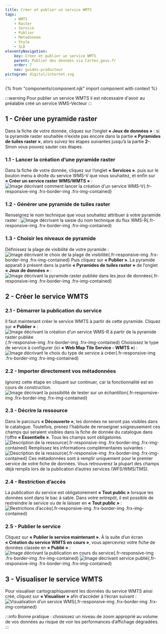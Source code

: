 ```yaml
---
title: Créer et publier un service WMTS
tags:
    - WMTS
    - Raster
    - Service
    - Publier
    - Métadonnée
    - Style
    - SLD
eleventyNavigation:
    key: Créer et publier un service WMTS
    parent: Publier des données via Cartes.gouv.fr
    order: 7
    nav: guides-producteur
pictogram: digital/internet.svg
---
```


{% from "components/component.njk" import component with context %}

:::warning
Pour publier un service WMTS il est nécessaire d'avoir au préalable créé un service WMS-Vecteur
:::

## 1 - Créer une pyramide raster

Dans la fiche de votre donnée, cliquez sur l’onglet **« Jeux de données »** : si la pyramide raster souhaitée n’existe pas encore dans la partie **« Pyramides de tuiles raster »**, alors suivez les étapes suivantes jusqu’à la partie **2-**. Sinon vous pouvez sauter ces étapes.

### 1.1 - Lancer la création d’une pyramide raster

Dans la fiche de votre donnée, cliquez sur l’onglet **« Services »**. puis sur le bouton menu à droite du service WMS-V que vous souhaitez, et enfin sur **« Créer un service raster WMS/WMTS »** :
![Image décrivant comment lancer la création d'un service WMS-V](/img/guides/producteur/publier-des-donnees-via-cartes-gouv/wmts/01_creer-service-raster.png){.fr-responsive-img .frx-border-img .frx-img-contained}

### 1.2 - Générer une pyramide de tuiles raster

Renseignez le nom technique que vous souhaitez attribuer à votre pyramide raster :
![Image décrivant la saisie du nom technique du flux WMS-R](/img/guides/producteur/publier-des-donnees-via-cartes-gouv/wmts/02_nom-pyramide-raster.png){.fr-responsive-img .frx-border-img .frx-img-contained}

### 1.3 - Choisir les niveaux de pyramide

Définissez la plage de visibilité de votre pyramide :
![Image décrivant le choix de la plage de visibilité](/img/guides/producteur/publier-des-donnees-via-cartes-gouv/wmts/03_plage-de-visibilite-pyramide-raster.png){.fr-responsive-img .frx-border-img .frx-img-contained}
Puis cliquez sur **« Publier »**. La pyramide apparaît à présent dans la partie **« Pyramides de tuiles raster »** de l’onglet **« Jeux de données »** :
![Image décrivant la pyramide raster publiée dans les jeux de données](/img/guides/producteur/publier-des-donnees-via-cartes-gouv/wmts/04_pyramide-publiee.png){.fr-responsive-img .frx-border-img .frx-img-contained}

## 2 - Créer le service WMTS

### 2.1 - Démarrer la publication du service

Il faut maintenant créer le service WMTS à partir de cette pyramide. Cliquez sur **« Publier »** :
![Image décrivant la création d’un service WMS-R à partir de la pyramide raster publiée](/img/guides/producteur/publier-des-donnees-via-cartes-gouv/wmts/05_publier-wmts.png){.fr-responsive-img .frx-border-img .frx-img-contained}
Choisissez le type de service à configurer (ici **« Web Map Tile Service - WMTS »**) :
![Image décrivant le choix du type de service à créer](/img/guides/producteur/publier-des-donnees-via-cartes-gouv/wmts/06_type-de-service.png){.fr-responsive-img .frx-border-img .frx-img-contained}

### 2.2 - Importer directement vos métadonnées

Ignorez cette étape en cliquant sur continuer, car la fonctionnalité est en cours de construction.
![Image décrivant la possibilité de tester sur un échantillon](/img/guides/producteur/publier-des-donnees-via-cartes-gouv/wmts/07_source-metadonnees-wmts.png){.fr-responsive-img .frx-border-img .frx-img-contained}

### 2.3 - Décrire la ressource

Dans le parcours **« Découverte »**, les données ne seront pas visibles dans le catalogue. Toutefois, prenez l’habitude de renseigner soigneusement ces champs qui seraient visibles dans la fiche de donnée du catalogue dans l’offre **« Essentielle »**. Tous les champs sont obligatoires.
![Description de la ressource](/img/guides/producteur/publier-des-donnees-via-cartes-gouv/wmts/08_description-wmts.png){.fr-responsive-img .frx-border-img .frx-img-contained}
Remplissez les informations complémentaires suivantes :
![Description de la ressource](/img/guides/producteur/publier-des-donnees-via-cartes-gouv/wmts/09_info-complementaires-metadonnees-wmts.png){.fr-responsive-img .frx-border-img .frx-img-contained}
Ces métadonnées sont à remplir uniquement pour le premier service de votre fiche de données. Vous retrouverez la plupart des champs déjà remplis lors de la publication d’autres services (WFS/WMS/TMS).

### 2.4 - Restriction d’accès

La publication du service est obligatoirement **« Tout public »** lorsque les données sont dans le bac à sable. Dans votre entrepôt, il est possible de restreindre le service ou de le laisser en **« Tout public »** :
![Restrictions d’accès](/img/guides/producteur/publier-des-donnees-via-cartes-gouv/wmts/10_restrictions-wmts.png){.fr-responsive-img .frx-border-img .frx-img-contained}

### 2.5 - Publier le service

Cliquez sur **« Publier le service maintenant »**. À la suite d’un écran **« Création du service WMTS en cours »**, vous apercevrez votre fiche de données classée en **« Publié »** :
![Image décrivant la publication en cours du service](/img/guides/producteur/publier-des-donnees-via-cartes-gouv/wmts/11_chargement-wmts.png){.fr-responsive-img .frx-border-img .frx-img-contained}
![Image décrivant service publié](/img/guides/producteur/publier-des-donnees-via-cartes-gouv/wmts/12_service-wmts.png){.fr-responsive-img .frx-border-img .frx-img-contained}

## 3 - Visualiser le service WMTS

Pour visualiser cartographiquement les données du service WMTS ainsi créé, cliquez sur **« Visualiser »** afin d’accéder à l’écran suivant :
![Visualisation d’un service WMS](/img/guides/producteur/publier-des-donnees-via-cartes-gouv/wmts/13_visualisation-wmts.png){.fr-responsive-img .frx-border-img .frx-img-contained}

:::info
Bonne pratique : choisissez un niveau de zoom approprié au volume de vos données au risque de voir les performances d’affichage dégradées.
:::
